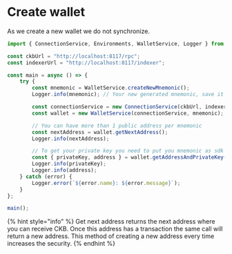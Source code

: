 # Create wallet

As we create a new wallet we do not synchronize.

```typescript
import { ConnectionService, Environments, WalletService, Logger } from "../src";

const ckbUrl = "http://localhost:8117/rpc";
const indexerUrl = "http://localhost:8117/indexer";

const main = async () => {
    try {
        const mnemonic = WalletService.createNewMnemonic();
        Logger.info(mnemonic); // Your new generated mnemonic, save it

        const connectionService = new ConnectionService(ckbUrl, indexerUrl, Environments.Testnet);
        const wallet = new WalletService(connectionService, mnemonic);

        // You can have more than 1 public address per mnemonic
        const nextAddress = wallet.getNextAddress();
        Logger.info(nextAddress);

        // To get your private key you need to put you mnemonic as sdk does not keep it
        const { privateKey, address } = wallet.getAddressAndPrivateKey(mnemonic);
        Logger.info(privateKey);
        Logger.info(address);
    } catch (error) {
        Logger.error(`${error.name}: ${error.message}`);
    }
};

main();
```

{% hint style="info" %}
Get next address returns the next address where you can receive CKB. Once this address has a transaction the same call will return a new address. This method of creating a new address every time increases the security.
{% endhint %}
